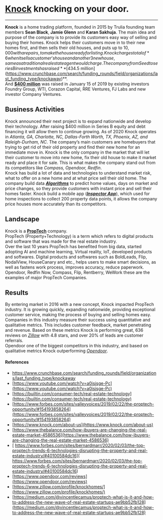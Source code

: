 # **[Knock](https://www.knock.com/)** knocking on your door.
---
**Knock** is a home trading platform, founded in 2015 by Trulia 
founding team members **Sean Black**,
**Jamie Glenn** and **Karan Sakhuja**. The 
main idea and purpose of the company
is to provide its customers easy 
way of selling and buying their 
homes. Knock helps their customers
move in to their new homes first,
and then sells their old houses, and puts up to $10,000 
with a repairs, to make the
house ready for listing. Knock
charges total of  *6% commission* which includes 3% commission
when it sells a customer’s house and another 3 % when buys
new house, same as a traditional real estate agent would charge. 
The company from Seed  to series B investments has raised **[$434.5 million](https://www.crunchbase.com/search/funding_rounds/field/organizations/last_funding_type/knockaway)**.  
And **[$400 million](https://www.housingwire.com/articles/47923-knock-raises-400-million-plans-massive-expansion-of-home-trade-in-program/)** was raised in January 15 of 2019 by existing investors Foundry Group, WTI, Corazon Capital, RRE Ventures, FJ Labs and new investor Company Ventures.


## Business Activities
Knock announced their next project is to expand nationwide and develop their technology. After raising $400 million in Series B equity and debt financing it will allow them to continue growing. As of 2020 Knock operates in *Atlanta, GA, Charlotte, NC, Dallas-Forth Worth, TX, Phoenix, AZ, and Raleigh-Durham, NC*. The company’s main customers are homebuyers that trying to get rid of their old property and find their new home for an immediate move in. Knock is the only company in the market that will let their customer to move into new home, fix their old house to make it market ready and place it for sale. This is what makes the company stand out from its competitors like *Compass, Opendoor, Redfin*.  
Knock has build a lot  of data and technologies to understand market risk, what to offer on a new home and at what price sell their old home. 
The company build data ***[Algorithms](https://www.youtube.com/watch?v=a0isjsge-Pc)*** to predict home values, days on market and price changes, so they provide customers with instant price and sell their homes faster. Knock build a mobile app (***[Inspector App](https://www.youtube.com/watch?v=a0isjsge-Pc)***), which used for home inspections to collect 200 property data points, it allows the company price houses more accurately than its competitors. 


## Landscape
Knock is a **[PropTech](https://medium.com/@vincentlecamus/proptech-what-is-it-and-how-to-address-the-new-wave-of-real-estate-startups-ae9bb52fb128)** company.  
PropTech (Property+Technology) is a term which refers to digital products and software that was made for the real estate industry.         
Over the last 10 years PropTech has benefited from big data, started adopting AI and machine learning, Virtual reality, IoT, developed products and softwares.
Digital products and softwares such as BoldLeads, Flip, NodalView, HouseCanary and etc., helps users to make smart decisions, as well as fastens work process, improves accuracy, reduce paperwork. Opendoor, Redfin Now, Compass, Flip, Rentberry, WeWork these are the examples of major PropTech Companies. 


## Results
By entering market in 2016 with a new concept, Knock impacted PropTech industry. It is growing quickly, expanding nationwide, providing exceptional customer service, making the process of buying and selling homes easy.   
Companies in this industry measure their success  using quantitative and qualitative metrics. This includes customer feedback, market penetrating and revenue. Based on these metrics Knock is performing great, 636 reviews on *[Zillow](https://www.zillow.com/profile/knockhomes/)* with 4.8 stars, and over 20% of leads are customer referrals.  
Opendoor one of the biggest competitors in this industry, and based on qualitative metrics Knock outperforming *[Opendoor](https://www.opendoor.com/reviews)*.



#### References
- [https://www.crunchbase.com/search/funding_rounds/field/organizations/last_funding_type/knockaway
](https://www.crunchbase.com/search/funding_rounds/field/organizations/last_funding_type/knockaway
)    
- [https://www.youtube.com/watch?v=a0isjsge-Pc](https://www.youtube.com/watch?v=a0isjsge-Pc)
- [https://builtin.com/consumer-tech/real-estate-technology](https://builtin.com/consumer-tech/real-estate-technology)
- [https://www.forbes.com/sites/valleyvoices/2019/02/22/the-proptech-opportunity/#154193858264](https://www.forbes.com/sites/valleyvoices/2019/02/22/the-proptech-opportunity/#154193858264)
- [https://www.knock.com/about-us](https://www.knock.com/about-us)
- [https://www.thebalance.com/how-ibuyers-are-changing-the-real-estate-market-4586536](https://www.thebalance.com/how-ibuyers-are-changing-the-real-estate-market-4586536)
- [ https://www.forbes.com/sites/bernardmarr/2020/02/03/the-top-proptech-trends-6-technologies-disrupting-the-property-and-real-estate-industry/#40100584dc16]( https://www.forbes.com/sites/bernardmarr/2020/02/03/the-top-proptech-trends-6-technologies-disrupting-the-property-and-real-estate-industry/#40100584dc16)
- [https://www.opendoor.com/reviews](https://www.opendoor.com/reviews)
- [https://www.zillow.com/profile/knockhomes/](https://www.zillow.com/profile/knockhomes/)
- [https://medium.com/@vincentlecamus/proptech-what-is-it-and-how-to-address-the-new-wave-of-real-estate-startups-ae9bb52fb128](https://medium.com/@vincentlecamus/proptech-what-is-it-and-how-to-address-the-new-wave-of-real-estate-startups-ae9bb52fb128)